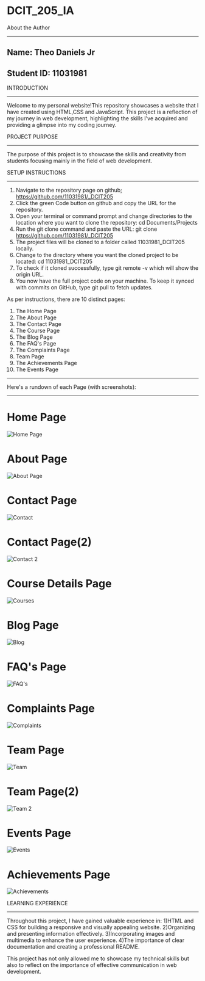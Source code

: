 # DCIT_205_IA

About the Author<hr>
## Name: Theo Daniels Jr
## Student ID: 11031981


INTRODUCTION<hr>

Welcome to my personal website!This repository showcases a website that I have created using HTML,CSS and JavaScript. This project is a reflection of my journey in web development, highlighting the skills I've acquired and providing a glimpse into my coding journey.

PROJECT PURPOSE<hr>
The purpose of this project is to showcase the skills and creativity from students focusing mainly in the field of web development.

SETUP INSTRUCTIONS<hr>
1) Navigate to the repository page on github; <https://github.com/11031981/_DCIT205>
2) Click the green Code button on github and copy the URL for the repository.
3) Open your terminal or command prompt and change directories to the location where you want to clone the repository: cd Documents/Projects
4) Run the git clone command and paste the URL:  git clone <https://github.com/11031981/_DCIT205>
5) The project files will be cloned to a folder called 11031981_DCIT205 locally.
6) Change to the directory where you want the cloned project to be located: cd 11031981_DCIT205
7) To check if it cloned successfully, type git remote -v which will show the origin URL.
8) You now have the full project code on your machine. To keep it synced with commits on GitHub, type git pull to fetch updates.

As per instructions, there are 10 distinct pages:
1. The Home Page
2. The About Page
3. The Contact Page
4. The Course Page
5. The Blog Page
6. The FAQ's Page
7. The Complaints Page
8. Team Page
9. The Achievements Page
10. The Events Page
----

Here's a rundown of each Page (with screenshots):<hr>

# Home Page
![Home Page](https://github.com/theodanielsjr101/11031981_DCIT205/assets/150858757/651f3142-d82a-423e-8482-611cbc1343f2)

# About Page
![About Page](https://github.com/theodanielsjr101/11031981_DCIT205/assets/150858757/8913f689-34cf-4a13-948e-4e1f4f130093)

# Contact Page
![Contact](https://github.com/theodanielsjr101/11031981_DCIT205/assets/150858757/19fef3f4-d828-4f44-8217-349ea8b76801)

# Contact Page(2)
![Contact 2](https://github.com/theodanielsjr101/11031981_DCIT205/assets/150858757/c5d8f332-b3ec-41e2-8458-c71501453555)

# Course Details Page
![Courses](https://github.com/theodanielsjr101/11031981_DCIT205/assets/150858757/ccc38d32-9009-42f7-9579-cfd8a94a36a7)

# Blog Page
![Blog](https://github.com/theodanielsjr101/11031981_DCIT205/assets/150858757/234ba180-7b68-46e2-8f31-f766b2374940)

# FAQ's Page
![FAQ's](https://github.com/theodanielsjr101/11031981_DCIT205/assets/150858757/7c8a8c8d-bb6f-42db-b727-a313c1b24238)

# Complaints Page
![Complaints](https://github.com/theodanielsjr101/11031981_DCIT205/assets/150858757/e6bca384-60d4-42c3-a6a3-f06291bf4998)

# Team Page
![Team](https://github.com/theodanielsjr101/11031981_DCIT205/assets/150858757/d5120732-b86d-4760-97dd-861367db38e3)

# Team Page(2)
![Team 2](https://github.com/theodanielsjr101/11031981_DCIT205/assets/150858757/ec5eed6e-4b12-40ef-9bb0-8dec3d0cb02b)

# Events Page
![Events](https://github.com/theodanielsjr101/11031981_DCIT205/assets/150858757/38a1f8cc-80fb-4fdc-bdbc-41b5b8dcad78)

# Achievements Page
![Achievements](https://github.com/theodanielsjr101/11031981_DCIT205/assets/150858757/6265a804-bf35-4d93-8ff5-20a845b4ac5c)


LEARNING EXPERIENCE<hr>

Throughout this project, I have gained valuable experience in:
1)HTML and CSS for building a responsive and visually appealing website.
2)Organizing and presenting information effectively.
3)Incorporating images and multimedia to enhance the user experience.
4)The importance of clear documentation and creating a professional README.

This project has not only allowed me to showcase my technical skills but also to reflect on the importance of effective communication in web development.
